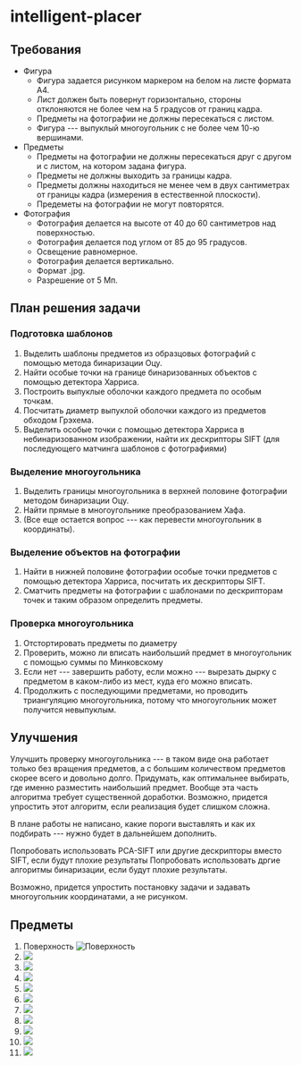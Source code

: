 # intelligent-placer
## Требования
* Фигура
  * Фигура задается рисунком маркером на белом на листе формата А4.
  * Лист должен быть повернут горизонтально, стороны отклоняются не более чем на 5 градусов от границ кадра.
  * Предметы на фотографии не должны пересекаться с листом.
  * Фигура --- выпуклый многоугольник с не более чем 10-ю вершинами.
* Предметы
  * Предметы на фотографии не должны пересекаться друг с другом и с листом, на котором задана фигура.
  * Предметы не должны выходить за границы кадра.
  * Предметы должны находиться не менее чем в двух сантиметрах от границы кадра (измерения в естественной плоскости).
  * Предеметы на фотографии не могут повторятся.
* Фотография
  * Фотография делается на высоте от 40 до 60 сантиметров над поверхностью.
  * Фотография делается под углом от 85 до 95 градусов.
  * Освещение равномерное.
  * Фотография делается вертикально.
  * Формат .jpg.
  * Разрешение от 5 Мп.
  
 ## План решения задачи
 ### Подготовка шаблонов
 1. Выделить шаблоны предметов из образцовых фотографий с помощью метода бинаризации Оцу.
 2. Найти особые точки на границе бинаризованных объектов с помощью детектора Харриса. 
 3. Построить выпуклые оболочки каждого предмета по особым точкам.
 4. Посчитать диаметр выпуклой оболочки каждого из предметов обходом Грэхема.
 5. Выделить особые точки с помощью детектора Харриса в небинаризованном изображении, найти их дескрипторы SIFT (для последующего матчинга шаблонов с фотографиями)
 
 ### Выделение многоугольника
 1. Выделить границы многоугольника в верхней половине фотографии методом бинаризации Оцу.
 2. Найти прямые в многоугольнике преобразованием Хафа.
 3. (Все еще остается вопрос --- как перевести многоугольник в координаты).
 
 ### Выделение объектов на фотографии
 1. Найти в нижней половине фотографии особые точки предметов с помощью детектора Харриса, посчитать их дескрипторы SIFT.
 2. Сматчить предметы на фотографии с шаблонами по дескрипторам точек и таким образом определить предметы.

### Проверка многоугольника
1. Отстортировать предметы по диаметру
2. Проверить, можно ли вписать наибольший предмет в многоугольник с помощью суммы по Минковскому
3. Если нет --- завершить работу, если можно --- вырезать дырку с предметом в каком-либо из мест, куда его можно вписать.
4. Продолжить с последующими предметами, но проводить триангуляцию многоугольника, потому что многоугольник может получится невыпуклым.

## Улучшения

Улучшить проверку многоугольника --- в таком виде она работает только без вращения предметов, а с большим количеством предметов скорее всего и довольно долго.
Придумать, как оптимальнее выбирать, где именно разместить наибольший предмет. Вообще эта часть алгоритма требует существенной доработки. Возможно, придется упростить этот алгоритм, если реализация будет слишком сложна.

В плане работы не написано, какие пороги выставлять и как их подбирать --- нужно будет в дальнейшем дополнить.

Попробовать использовать PCA-SIFT или другие дескрипторы вместо SIFT, если будут плохие результаты
Попробовать использовать дргие алгоритмы бинаризации, если будут плохие результаты.

Возможно, придется упростить постановку задачи и задавать многоугольник координатами, а не рисунком.

 
      

 ## Предметы
1. Поверхность
 ![Поверхность](/images/photo5321203346188646679.jpg)
2. ![](/images/photo5321203346188646678.jpg)
3. ![](images/photo5321203346188646677.jpg)
4. ![](images/photo5321203346188646676.jpg)
5. ![](images/photo5321203346188646675.jpg)
6. ![](images/photo5321203346188646674.jpg)
7. ![](images/photo5321203346188646673.jpg)
8. ![](images/photo5321203346188646672.jpg)
9. ![](images/photo5321203346188646671.jpg)
10. ![](images/photo5321203346188646670.jpg)
11. ![](images/photo5321203346188646669.jpg)
